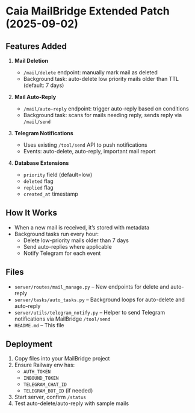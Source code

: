 # Caia MailBridge Extended Patch (2025-09-02)

## Features Added
1. **Mail Deletion**
   - `/mail/delete` endpoint: manually mark mail as deleted
   - Background task: auto-delete low priority mails older than TTL (default: 7 days)

2. **Mail Auto-Reply**
   - `/mail/auto-reply` endpoint: trigger auto-reply based on conditions
   - Background task: scans for mails needing reply, sends reply via `/mail/send`

3. **Telegram Notifications**
   - Uses existing `/tool/send` API to push notifications
   - Events: auto-delete, auto-reply, important mail report

4. **Database Extensions**
   - `priority` field (default=low)
   - `deleted` flag
   - `replied` flag
   - `created_at` timestamp

## How It Works
- When a new mail is received, it’s stored with metadata
- Background tasks run every hour:
  - Delete low-priority mails older than 7 days
  - Send auto-replies where applicable
  - Notify Telegram for each event

## Files
- `server/routes/mail_manage.py` – New endpoints for delete and auto-reply
- `server/tasks/auto_tasks.py` – Background loops for auto-delete and auto-reply
- `server/utils/telegram_notify.py` – Helper to send Telegram notifications via MailBridge `/tool/send`
- `README.md` – This file

## Deployment
1. Copy files into your MailBridge project
2. Ensure Railway env has:
   - `AUTH_TOKEN`
   - `INBOUND_TOKEN`
   - `TELEGRAM_CHAT_ID`
   - `TELEGRAM_BOT_ID` (if needed)
3. Start server, confirm `/status`
4. Test auto-delete/auto-reply with sample mails


